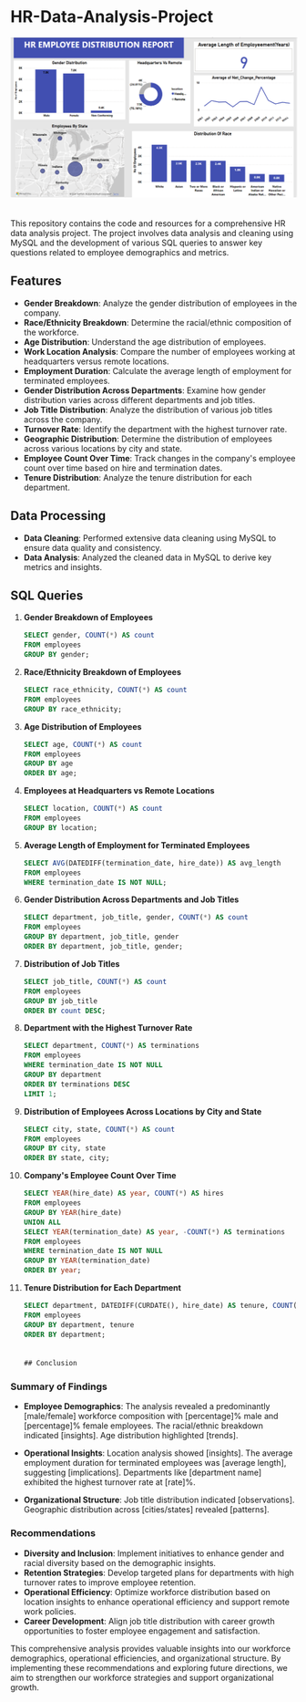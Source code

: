 # HR-Data-Analysis-Project

<div style="text-align: center;">
  <img src="https://github.com/Gimhana123/HR-Data-Analysis-Project/blob/main/Screenshot%20(1062).png?raw=true">
</div>
<br><br>
This repository contains the code and resources for a comprehensive HR data analysis project. The project involves data analysis and cleaning using MySQL and the development of various SQL queries to answer key questions related to employee demographics and metrics.

## Features

- **Gender Breakdown**: Analyze the gender distribution of employees in the company.
- **Race/Ethnicity Breakdown**: Determine the racial/ethnic composition of the workforce.
- **Age Distribution**: Understand the age distribution of employees.
- **Work Location Analysis**: Compare the number of employees working at headquarters versus remote locations.
- **Employment Duration**: Calculate the average length of employment for terminated employees.
- **Gender Distribution Across Departments**: Examine how gender distribution varies across different departments and job titles.
- **Job Title Distribution**: Analyze the distribution of various job titles across the company.
- **Turnover Rate**: Identify the department with the highest turnover rate.
- **Geographic Distribution**: Determine the distribution of employees across various locations by city and state.
- **Employee Count Over Time**: Track changes in the company's employee count over time based on hire and termination dates.
- **Tenure Distribution**: Analyze the tenure distribution for each department.

## Data Processing

- **Data Cleaning**: Performed extensive data cleaning using MySQL to ensure data quality and consistency.
- **Data Analysis**: Analyzed the cleaned data in MySQL to derive key metrics and insights.

## SQL Queries

1. **Gender Breakdown of Employees**
    ```sql
    SELECT gender, COUNT(*) AS count
    FROM employees
    GROUP BY gender;
    ```

2. **Race/Ethnicity Breakdown of Employees**
    ```sql
    SELECT race_ethnicity, COUNT(*) AS count
    FROM employees
    GROUP BY race_ethnicity;
    ```

3. **Age Distribution of Employees**
    ```sql
    SELECT age, COUNT(*) AS count
    FROM employees
    GROUP BY age
    ORDER BY age;
    ```

4. **Employees at Headquarters vs Remote Locations**
    ```sql
    SELECT location, COUNT(*) AS count
    FROM employees
    GROUP BY location;
    ```

5. **Average Length of Employment for Terminated Employees**
    ```sql
    SELECT AVG(DATEDIFF(termination_date, hire_date)) AS avg_length
    FROM employees
    WHERE termination_date IS NOT NULL;
    ```

6. **Gender Distribution Across Departments and Job Titles**
    ```sql
    SELECT department, job_title, gender, COUNT(*) AS count
    FROM employees
    GROUP BY department, job_title, gender
    ORDER BY department, job_title, gender;
    ```

7. **Distribution of Job Titles**
    ```sql
    SELECT job_title, COUNT(*) AS count
    FROM employees
    GROUP BY job_title
    ORDER BY count DESC;
    ```

8. **Department with the Highest Turnover Rate**
    ```sql
    SELECT department, COUNT(*) AS terminations
    FROM employees
    WHERE termination_date IS NOT NULL
    GROUP BY department
    ORDER BY terminations DESC
    LIMIT 1;
    ```

9. **Distribution of Employees Across Locations by City and State**
    ```sql
    SELECT city, state, COUNT(*) AS count
    FROM employees
    GROUP BY city, state
    ORDER BY state, city;
    ```

10. **Company's Employee Count Over Time**
    ```sql
    SELECT YEAR(hire_date) AS year, COUNT(*) AS hires
    FROM employees
    GROUP BY YEAR(hire_date)
    UNION ALL
    SELECT YEAR(termination_date) AS year, -COUNT(*) AS terminations
    FROM employees
    WHERE termination_date IS NOT NULL
    GROUP BY YEAR(termination_date)
    ORDER BY year;
    ```

11. **Tenure Distribution for Each Department**
    ```sql
    SELECT department, DATEDIFF(CURDATE(), hire_date) AS tenure, COUNT(*) AS count
    FROM employees
    GROUP BY department, tenure
    ORDER BY department;


    ## Conclusion

### Summary of Findings
- **Employee Demographics**: The analysis revealed a predominantly [male/female] workforce composition with [percentage]% male and [percentage]% female employees. The racial/ethnic breakdown indicated [insights]. Age distribution highlighted [trends].
  
- **Operational Insights**: Location analysis showed [insights]. The average employment duration for terminated employees was [average length], suggesting [implications]. Departments like [department name] exhibited the highest turnover rate at [rate]%.

- **Organizational Structure**: Job title distribution indicated [observations]. Geographic distribution across [cities/states] revealed [patterns].

### Recommendations
- **Diversity and Inclusion**: Implement initiatives to enhance gender and racial diversity based on the demographic insights.
- **Retention Strategies**: Develop targeted plans for departments with high turnover rates to improve employee retention.
- **Operational Efficiency**: Optimize workforce distribution based on location insights to enhance operational efficiency and support remote work policies.
- **Career Development**: Align job title distribution with career growth opportunities to foster employee engagement and satisfaction.


This comprehensive analysis provides valuable insights into our workforce demographics, operational efficiencies, and organizational structure. By implementing these recommendations and exploring future directions, we aim to strengthen our workforce strategies and support organizational growth.

